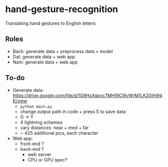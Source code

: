 # hand-gesture-recognition
Translating hand gestures to English letters

## Roles
- Bach: generate data + preprocess data + model
- Dat: generate data + web app 
- Nam: generate data + web app

## To-do
- Generate data: https://drive.google.com/file/d/1G9HsXqpyc7MHf9C9lvWrM1LK20iHj94K/view
    - `python main.py`
    - change output path in code + press S to save data
    - G -> Y
    - 4 lightning schemes
    - vary distances: near + med + far
    - ~ 425 additional pics, each character
- Web app:
    - front-end ?
    - back-end ?
        - web server
        - CPU or GPU spec?